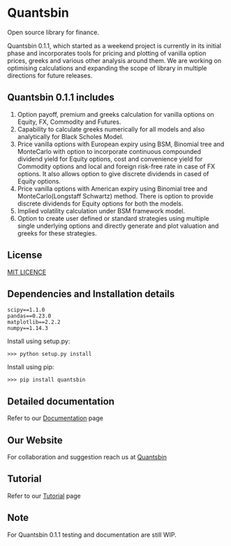 # Quantsbin

Open source library for finance.

Quantsbin 0.1.1, which started as a weekend project is currently in its initial phase and
incorporates tools for pricing and plotting of vanilla option prices, greeks and various other analysis around them.
We are working on optimising calculations and expanding the scope of library in multiple directions for future releases.

## Quantsbin 0.1.1 includes
   1. Option payoff, premium and greeks calculation for vanilla options on Equity, FX, Commodity and Futures.
   2. Capability to calculate greeks numerically for all models and also analytically for Black Scholes Model.
   3. Price vanilla options with European expiry using BSM, Binomial tree and MonteCarlo with option to 
      incorporate continuous compounded dividend yield for Equity options,
      cost and convenience yield for Commodity options and
      local and foreign risk-free rate in case of FX options.
      It also allows option to give discrete dividends in cased of Equity options.
   4. Price vanilla options with American expiry using Binomial tree and MonteCarlo(Longstaff Schwartz) method.
      There is option to provide discrete dividends for Equity options for both the models.
   5. Implied volatility calculation under BSM framework model.
   6. Option to create user defined or standard strategies using multiple single underlying options and
      directly generate and plot valuation and greeks for these strategies.

## License
[MIT LICENCE](https://github.com/quantsbin/Quantsbin/blob/master/LICENSE/)

## Dependencies and Installation details
    scipy==1.1.0  
    pandas==0.23.0  
    matplotlib==2.2.2 
    numpy==1.14.3       
    
Install using setup.py:
```
>>> python setup.py install
```
Install using pip:
```
>>> pip install quantsbin
```

## Detailed documentation
Refer to our [Documentation](http://www.quantsbin.com/documentation/) page

## Our Website
For collaboration and suggestion reach us at [Quantsbin](http://www.quantsbin.com/)

## Tutorial
Refer to our [Tutorial](http://www.quantsbin.com/tutorial/) page

## Note
For Quantsbin 0.1.1 testing and documentation are still WIP.
